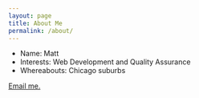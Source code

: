 ```yaml
---
layout: page
title: About Me
permalink: /about/
---
```

<ul>
  <li>Name: Matt</li>
  <li>Interests: Web Development and Quality Assurance</li>
  <li>Whereabouts: Chicago suburbs</li>
</ul>

[Email me.](mailto:email@domain.com)
